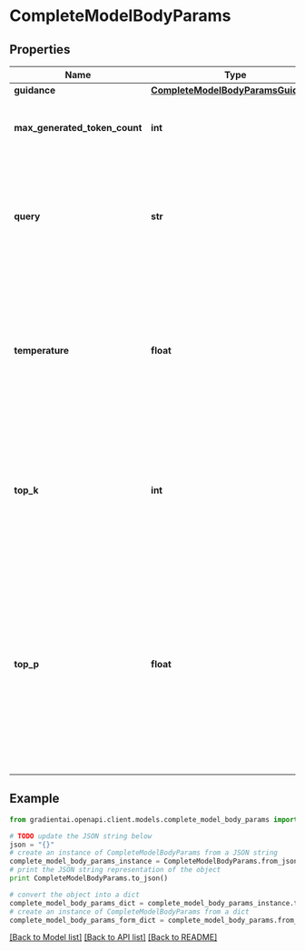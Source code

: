 # CompleteModelBodyParams


## Properties
Name | Type | Description | Notes
------------ | ------------- | ------------- | -------------
**guidance** | [**CompleteModelBodyParamsGuidance**](CompleteModelBodyParamsGuidance.md) |  | [optional] 
**max_generated_token_count** | **int** | The maximum number of tokens to generate. | [optional] 
**query** | **str** | The prompt string you are providing the model, to which the model will generate a completion in response. | 
**temperature** | **float** | This parameter adjusts the degree of randomness in generation. Higher temperature results in more diverse generations. | [optional] 
**top_k** | **int** | This parameter ensures that only the top k most likely tokens are considered for generation at each step. | [optional] 
**top_p** | **float** | This parameter ensures that only the most likely tokens, with total probability mass of p, are considered for generation at each step. If topK is also enabled, topP acts after topK. | [optional] 

## Example

```python
from gradientai.openapi.client.models.complete_model_body_params import CompleteModelBodyParams

# TODO update the JSON string below
json = "{}"
# create an instance of CompleteModelBodyParams from a JSON string
complete_model_body_params_instance = CompleteModelBodyParams.from_json(json)
# print the JSON string representation of the object
print CompleteModelBodyParams.to_json()

# convert the object into a dict
complete_model_body_params_dict = complete_model_body_params_instance.to_dict()
# create an instance of CompleteModelBodyParams from a dict
complete_model_body_params_form_dict = complete_model_body_params.from_dict(complete_model_body_params_dict)
```
[[Back to Model list]](../README.md#documentation-for-models) [[Back to API list]](../README.md#documentation-for-api-endpoints) [[Back to README]](../README.md)


